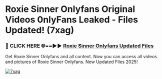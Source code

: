 # Roxie Sinner Onlyfans Original Videos 0nlyFans Leaked - Files Updated! (7xag)

<h3>🔴 CLICK HERE 🌐==►► <a href="https://tinyurl.com/ms9xzufz" rel="nofollow">Roxie Sinner Onlyfans Updated Files</a></h3>

Get Roxie Sinner Onlyfans and all content. Now you can access all videos and pictures of Roxie Sinner Onlyfans. New Updated Files 2025!

[![7xag](https://i.imgur.com/PQ7UWWw.gif)](https://tinyurl.com/ms9xzufz)
